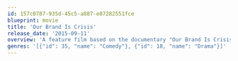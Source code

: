 ```yaml
---
id: 157c0787-935d-45c5-a887-e07282551fce
blueprint: movie
title: 'Our Brand Is Crisis'
release_date: '2015-09-11'
overview: 'A feature film based on the documentary "Our Brand Is Crisis", which focuses on the use of American political campaign strategies in South America.'
genres: '[{"id": 35, "name": "Comedy"}, {"id": 18, "name": "Drama"}]'
---
```

